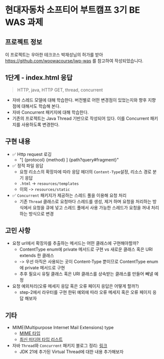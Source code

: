 # 현대자동차 소프티어 부트캠프 3기 BE WAS 과제

## 프로젝트 정보 

이 프로젝트는 우아한 테크코스 박재성님의 허가를 받아 https://github.com/woowacourse/jwp-was 
를 참고하여 작성되었습니다.

## 1단계 - index.html 응답

> HTTP, java, HTTP GET, thread, concurrent

- 자바 스레드 모델에 대해 학습한다. 버전별로 어떤 변경점이 있었는지와 향후 지향점에 대해서도 학습해 본다.
- 자바 Concurrent 패키지에 대해 학습한다.
- 기존의 프로젝트는 Java Thread 기반으로 작성되어 있다. 이를 Concurrent 패키지를 사용하도록 변경한다.

## 구현 내용
- ✅ Http request 로깅
  - "[ {protocol} {method} ] {path?query#fragment}"
- ✅ 정적 파일 응답
    - 요청 리소스의 확장자에 따라 응답 헤더의 `Content-Type`설정, 리소스 경로 분기 응답
    - `.html` -> `resources/templates`
    - 이외 -> `resources/static`
- ✅ `Concurrent` 패키지가 제공하는 스레드 풀을 이용해 요청 처리
    - 기존 `Thread` 클래스로 요청마다 스레드를 생성, 제거 하며 요청을 처리하는 방식에서 요청을 큐에 넣고 스레드 풀에서 사용 가능한 스레드가 요청을 꺼내 처리하는 방식으로 변경

## 고민 사항
- 요청 url에서 확장자를 추출하는 메서드는 어떤 클래스에 구현해야할까?
    - ContentType enum에 private 메서드로 구현 vs 새로운 클래스 혹은 URI extends 한 클래스
    - -> 우선 아직은 사용되는 곳이 Content-Type 뿐이므로 ContentType enum에 private 메서드로 구현
    - 추후 필요시 유틸 클래스 혹은 URI 클래스를 상속받는 클래스를 만들어 빼낼 예정
- 요청 예외처리(오류 메세지 응답 혹은 오류 페이지 응답은 어떻게 할까?)
    - step-2에서 라우터를 구현 한뒤 예외에 따라 오류 메세지 혹은 오류 페이지 응답 해보자

## 기타
- MIME(Multipurpose Internet Mail Extensions) type
    - [MIME 타입](https://developer.mozilla.org/ko/docs/Web/HTTP/Basics_of_HTTP/MIME_types)
    - [최신 미디어 타입 리스트](https://www.iana.org/assignments/media-types/media-types.xhtml)
- 자바 `Thread`와 `Concurrent` 패키지 블로그 정리: [링크](https://cloer.tistory.com/266)
    - JDK 21에 추가된 Virtual Thread에 대한 내용 추가해보자